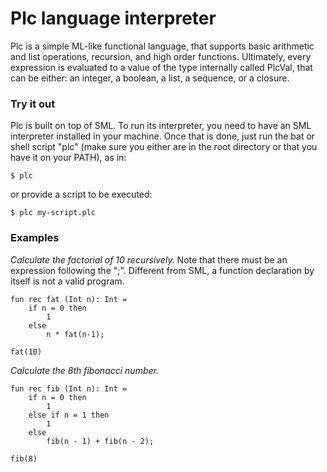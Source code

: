 # Plc language interpreter

Plc is a simple ML-like functional language, that supports basic arithmetic and list operations, recursion, and high order functions. Ultimately, every expression is evaluated to a value of the type internally called PlcVal, that can be either: an integer, a boolean, a list, a sequence, or a closure.

### Try it out

Plc is built on top of SML. To run its interpreter, you need to have an SML interpreter installed in your machine. Once that is done, just run the bat or shell script "plc" (make sure you either are in the root directory or that you have it on your PATH), as in:

<pre><code>$ plc</pre></code>

or provide a script to be executed:

<pre><code>$ plc my-script.plc</pre></code>

### Examples

*Calculate the factorial of 10 recursively.* Note that there must be an expression following the ";". Different from SML, a function declaration by itself is not a valid program.

<pre><code>fun rec fat (Int n): Int = 
    if n = 0 then
        1
    else
        n * fat(n-1);
        
fat(10)
</code></pre>

*Calculate the 8th fibonacci number.*

<pre><code>fun rec fib (Int n): Int = 
    if n = 0 then
        1
    else if n = 1 then
        1
    else
        fib(n - 1) + fib(n - 2);

fib(8)
</code></pre>

